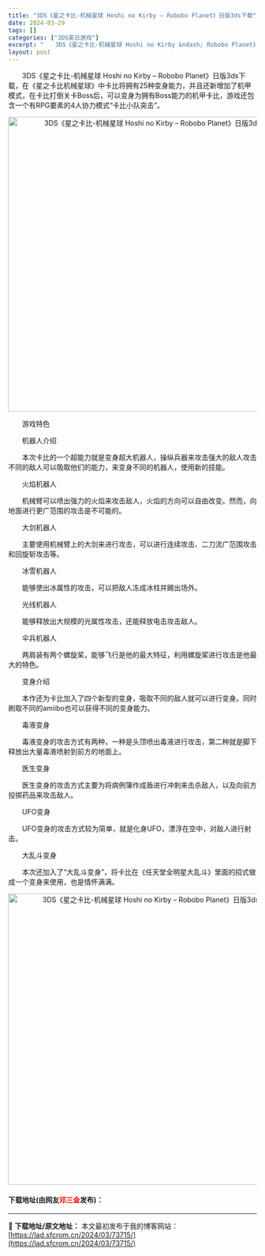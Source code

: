 ```yaml
---
title: "3DS《星之卡比-机械星球 Hoshi no Kirby – Robobo Planet》日版3ds下载"
date: 2024-03-29
tags: []
categories: ["3DS英日游戏"]
excerpt: "　　3DS《星之卡比-机械星球 Hoshi no Kirby &ndash; Robobo Planet》日版3ds下载，在《星之卡比机械星球》中卡比将拥有25种变身能力，并且还新增加了机甲模式，在卡比打倒关卡Boss后，可以变身为拥有Boss能力的机甲卡比，游戏还包含一个有RPG要素的4人协力模式&hellip;"
layout: post
---
```


 <p>　　3DS《星之卡比-机械星球 Hoshi no Kirby &ndash; Robobo Planet》日版3ds下载，在《星之卡比机械星球》中卡比将拥有25种变身能力，并且还新增加了机甲模式，在卡比打倒关卡Boss后，可以变身为拥有Boss能力的机甲卡比，游戏还包含一个有RPG要素的4人协力模式&ldquo;卡比小队突击&rdquo;。</p> <p align="center"><img align="" border="0" src="https://lad.sfcrom.cn/wp-content/uploads/2024/03/20240329_6606304ccfbb1.png" width="597" alt="3DS《星之卡比-机械星球 Hoshi no Kirby – Robobo Planet》日版3ds下载" /></p> <p>　　游戏特色</p> <p>　　机器人介绍</p> <p>　　本次卡比的一个超能力就是变身超大机器人，操纵兵器来攻击强大的敌人攻击不同的敌人可以吸取他们的能力，来变身不同的机器人，使用新的技能。</p> <p>　　火焰机器人</p> <p>　　机械臂可以喷出强力的火焰来攻击敌人，火焰的方向可以自由改变。然而，向地面进行更广范围的攻击是不可能的。</p> <p>　　大剑机器人</p> <p>　　主要使用机械臂上的大剑来进行攻击，可以进行连续攻击、二刀流广范围攻击和回旋斩攻击等。</p> <p>　　冰雪机器人</p> <p>　　能够使出冰属性的攻击，可以把敌人冻成冰柱并踢出场外。</p> <p>　　光线机器人</p> <p>　　能够释放出大规模的光属性攻击，还能释放电击攻击敌人。</p> <p>　　伞兵机器人</p> <p>　　两肩装有两个螺旋桨，能够飞行是他的最大特征，利用螺旋桨进行攻击是他最大的特色。</p> <p>　　变身介绍</p> <p>　　本作还为卡比加入了四个新型的变身，吸取不同的敌人就可以进行变身。同时刷取不同的amiibo也可以获得不同的变身能力。</p> <p>　　毒液变身</p> <p>　　毒液变身的攻击方式有两种，一种是头顶喷出毒液进行攻击，第二种就是脚下释放出大量毒液喷射到前方的地面上。</p> <p>　　医生变身</p> <p>　　医生变身的攻击方式主要为将病例簿作成盾进行冲刺来击杀敌人，以及向前方投掷药品来攻击敌人。</p> <p>　　UFO变身</p> <p>　　UFO变身的攻击方式较为简单，就是化身UFO，漂浮在空中，对敌人进行射击。</p> <p>　　大乱斗变身</p> <p>　　本次还加入了&ldquo;大乱斗变身&rdquo;，将卡比在《任天堂全明星大乱斗》里面的招式做成一个变身来使用，也是情怀满满。</p> <p align="center"><img align="" border="0" src="https://lad.sfcrom.cn/wp-content/uploads/2024/03/20240329_6606304e10691.png" width="590" alt="3DS《星之卡比-机械星球 Hoshi no Kirby – Robobo Planet》日版3ds下载" /></p> <p><h4>下载地址(由网友<font color="red">邓三金</font>发布)：</h4></p> 

---
📖 **下载地址/原文地址：** 本文最初发布于我的博客网站：[https://lad.sfcrom.cn/2024/03/73715/](https://lad.sfcrom.cn/2024/03/73715/)
